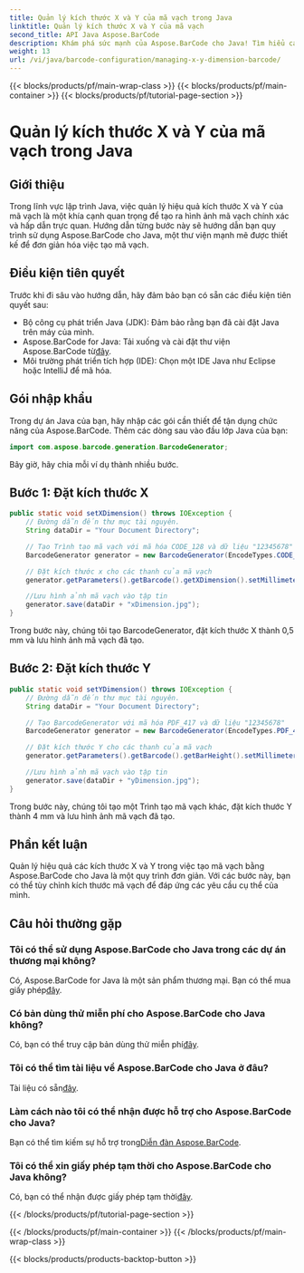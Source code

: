 ```yaml
---
title: Quản lý kích thước X và Y của mã vạch trong Java
linktitle: Quản lý kích thước X và Y của mã vạch
second_title: API Java Aspose.BarCode
description: Khám phá sức mạnh của Aspose.BarCode cho Java! Tìm hiểu cách quản lý kích thước X và Y một cách dễ dàng với hướng dẫn từng bước của chúng tôi. Tăng cường độ chính xác và sự hấp dẫn trực quan.
weight: 13
url: /vi/java/barcode-configuration/managing-x-y-dimension-barcode/
---
```


{{< blocks/products/pf/main-wrap-class >}}
{{< blocks/products/pf/main-container >}}
{{< blocks/products/pf/tutorial-page-section >}}

# Quản lý kích thước X và Y của mã vạch trong Java


## Giới thiệu

Trong lĩnh vực lập trình Java, việc quản lý hiệu quả kích thước X và Y của mã vạch là một khía cạnh quan trọng để tạo ra hình ảnh mã vạch chính xác và hấp dẫn trực quan. Hướng dẫn từng bước này sẽ hướng dẫn bạn quy trình sử dụng Aspose.BarCode cho Java, một thư viện mạnh mẽ được thiết kế để đơn giản hóa việc tạo mã vạch.

## Điều kiện tiên quyết

Trước khi đi sâu vào hướng dẫn, hãy đảm bảo bạn có sẵn các điều kiện tiên quyết sau:

- Bộ công cụ phát triển Java (JDK): Đảm bảo rằng bạn đã cài đặt Java trên máy của mình.
-  Aspose.BarCode for Java: Tải xuống và cài đặt thư viện Aspose.BarCode từ[đây](https://releases.aspose.com/barcode/java/).
- Môi trường phát triển tích hợp (IDE): Chọn một IDE Java như Eclipse hoặc IntelliJ để mã hóa.

## Gói nhập khẩu

Trong dự án Java của bạn, hãy nhập các gói cần thiết để tận dụng chức năng của Aspose.BarCode. Thêm các dòng sau vào đầu lớp Java của bạn:

```java
import com.aspose.barcode.generation.BarcodeGenerator;
```

Bây giờ, hãy chia mỗi ví dụ thành nhiều bước.

## Bước 1: Đặt kích thước X

```java
public static void setXDimension() throws IOException {
    // Đường dẫn đến thư mục tài nguyên.
    String dataDir = "Your Document Directory";

    // Tạo Trình tạo mã vạch với mã hóa CODE_128 và dữ liệu "12345678"
    BarcodeGenerator generator = new BarcodeGenerator(EncodeTypes.CODE_128, "12345678");

    // Đặt kích thước x cho các thanh của mã vạch
    generator.getParameters().getBarcode().getXDimension().setMillimeters(0.5f);

    //Lưu hình ảnh mã vạch vào tập tin
    generator.save(dataDir + "xDimension.jpg");
}
```

Trong bước này, chúng tôi tạo BarcodeGenerator, đặt kích thước X thành 0,5 mm và lưu hình ảnh mã vạch đã tạo.

## Bước 2: Đặt kích thước Y

```java
public static void setYDimension() throws IOException {
    // Đường dẫn đến thư mục tài nguyên.
    String dataDir = "Your Document Directory";

    // Tạo BarcodeGenerator với mã hóa PDF_417 và dữ liệu "12345678"
    BarcodeGenerator generator = new BarcodeGenerator(EncodeTypes.PDF_417, "12345678");

    // Đặt kích thước Y cho các thanh của mã vạch
    generator.getParameters().getBarcode().getBarHeight().setMillimeters(4);

    //Lưu hình ảnh mã vạch vào tập tin
    generator.save(dataDir + "yDimension.jpg");
}
```

Trong bước này, chúng tôi tạo một Trình tạo mã vạch khác, đặt kích thước Y thành 4 mm và lưu hình ảnh mã vạch đã tạo.

## Phần kết luận

Quản lý hiệu quả các kích thước X và Y trong việc tạo mã vạch bằng Aspose.BarCode cho Java là một quy trình đơn giản. Với các bước này, bạn có thể tùy chỉnh kích thước mã vạch để đáp ứng các yêu cầu cụ thể của mình.

## Câu hỏi thường gặp

### Tôi có thể sử dụng Aspose.BarCode cho Java trong các dự án thương mại không?
 Có, Aspose.BarCode for Java là một sản phẩm thương mại. Bạn có thể mua giấy phép[đây](https://purchase.aspose.com/buy).

### Có bản dùng thử miễn phí cho Aspose.BarCode cho Java không?
 Có, bạn có thể truy cập bản dùng thử miễn phí[đây](https://releases.aspose.com/).

### Tôi có thể tìm tài liệu về Aspose.BarCode cho Java ở đâu?
 Tài liệu có sẵn[đây](https://reference.aspose.com/barcode/java/).

### Làm cách nào tôi có thể nhận được hỗ trợ cho Aspose.BarCode cho Java?
 Bạn có thể tìm kiếm sự hỗ trợ trong[Diễn đàn Aspose.BarCode](https://forum.aspose.com/c/barcode/13).

### Tôi có thể xin giấy phép tạm thời cho Aspose.BarCode cho Java không?
Có, bạn có thể nhận được giấy phép tạm thời[đây](https://purchase.aspose.com/temporary-license/).

{{< /blocks/products/pf/tutorial-page-section >}}

{{< /blocks/products/pf/main-container >}}
{{< /blocks/products/pf/main-wrap-class >}}

{{< blocks/products/products-backtop-button >}}
